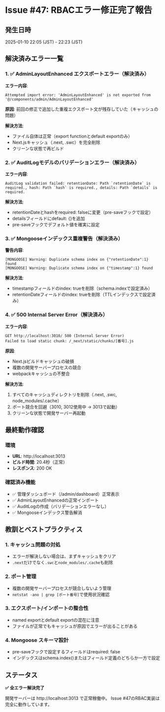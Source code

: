 # Issue #47: RBACエラー修正完了報告

## 発生日時

2025-01-10 22:05 (JST) - 22:23 (JST)

## 解決済みエラー一覧

### 1. ✅ AdminLayoutEnhanced エクスポートエラー（解決済み）

**エラー内容**:

```
Attempted import error: 'AdminLayoutEnhanced' is not exported from '@/components/admin/AdminLayoutEnhanced'
```

**原因**: 前回の修正で追加した重複エクスポート文が残存していた（キャッシュの問題）

**解決方法**:

- ファイル自体は正常（export functionとdefault exportのみ）
- Next.jsキャッシュ（.next, .swc）を完全削除
- クリーンな状態で再ビルド

### 2. ✅ AuditLogモデルのバリデーションエラー（解決済み）

**エラー内容**:

```
AuditLog validation failed: retentionDate: Path `retentionDate` is required., hash: Path `hash` is required., details: Path `details` is required.
```

**解決方法**:

- retentionDateとhashをrequired: falseに変更（pre-saveフックで設定）
- detailsフィールドにdefault: {}を追加
- pre-saveフックでデフォルト値を確実に設定

### 3. ✅ Mongooseインデックス重複警告（解決済み）

**警告内容**:

```
[MONGOOSE] Warning: Duplicate schema index on {"retentionDate":1} found
[MONGOOSE] Warning: Duplicate schema index on {"timestamp":1} found
```

**解決方法**:

- timestampフィールドのindex: trueを削除（schema.indexで設定済み）
- retentionDateフィールドのindex: trueを削除（TTLインデックスで設定済み）

### 4. ✅ 500 Internal Server Error（解決済み）

**エラー内容**:

```
GET http://localhost:3010/ 500 (Internal Server Error)
Failed to load static chunk: /_next/static/chunks/[番号].js
```

**原因**:

- Next.jsビルドキャッシュの破損
- 複数の開発サーバープロセスの競合
- webpackキャッシュの不整合

**解決方法**:

1. すべてのキャッシュディレクトリを削除（.next, .swc, node_modules/.cache）
2. ポート競合を回避（3010, 3012使用中 → 3013で起動）
3. クリーンな状態で開発サーバー再起動

## 最終動作確認

### 環境

- **URL**: http://localhost:3013
- **ビルド時間**: 20.4秒（正常）
- **レスポンス**: 200 OK

### 確認済み機能

- ✅ 管理ダッシュボード（/admin/dashboard）正常表示
- ✅ AdminLayoutEnhancedの正常インポート
- ✅ AuditLogの作成（バリデーションエラーなし）
- ✅ Mongooseインデックス警告解消

## 教訓とベストプラクティス

### 1. キャッシュ問題の対処

- エラーが解決しない場合は、まずキャッシュをクリア
- `.next`だけでなく`.swc`と`node_modules/.cache`も削除

### 2. ポート管理

- 複数の開発サーバープロセスが競合しないよう管理
- `netstat -ano | grep [ポート番号]`で使用状況確認

### 3. エクスポート/インポートの整合性

- named exportとdefault exportの混在に注意
- ファイルが正常でもキャッシュが原因でエラーが出ることがある

### 4. Mongoose スキーマ設計

- pre-saveフックで設定するフィールドはrequired: false
- インデックスはschema.index()またはフィールド定義のどちらか一方で設定

## ステータス

**✅ 全エラー解決完了**

開発サーバーは http://localhost:3013 で正常稼働中。
Issue #47のRBAC実装は完全に動作しています。
